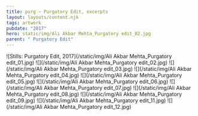 ```yaml
---
title: purg ~ Purgatory Edit, excerpts
layout: layouts/content.njk
tags: artwork
pubdate: "2017"
hero: static/img/Ali Akbar Mehta_Purgatory edit_02.jpg
parent: " Purgatory Edit"
---
```

!\[Stills: Purgatory Edit, 2017](/static/img/Ali Akbar Mehta_Purgatory edit_01.jpg)
!\[](/static/img/Ali Akbar Mehta_Purgatory edit_02.jpg)
!\[](/static/img/Ali Akbar Mehta_Purgatory edit_03.jpg)
!\[](/static/img/Ali Akbar Mehta_Purgatory edit_04.jpg)
!\[](/static/img/Ali Akbar Mehta_Purgatory edit_05.jpg)
!\[](/static/img/Ali Akbar Mehta_Purgatory edit_06.jpg)
!\[](/static/img/Ali Akbar Mehta_Purgatory edit_07.jpg)
!\[](/static/img/Ali Akbar Mehta_Purgatory edit_08.jpg)
!\[](/static/img/Ali Akbar Mehta_Purgatory edit_09.jpg)
!\[](/static/img/Ali Akbar Mehta_Purgatory edit_11.jpg)
!\[](/static/img/Ali Akbar Mehta_Purgatory edit_12.jpg)
